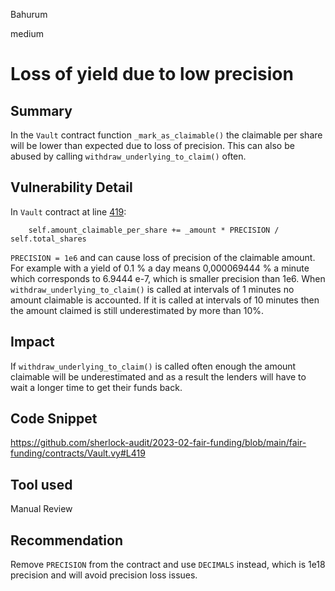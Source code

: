 Bahurum

medium

# Loss of yield due to low precision

## Summary
In the `Vault` contract function `_mark_as_claimable()` the claimable per share will be lower than expected due to loss of precision. This can also be abused by calling `withdraw_underlying_to_claim()` often.

## Vulnerability Detail
In `Vault` contract at line [419](https://github.com/sherlock-audit/2023-02-fair-funding/blob/main/fair-funding/contracts/Vault.vy#L419):

```vyper
    self.amount_claimable_per_share += _amount * PRECISION / self.total_shares 
```
`PRECISION = 1e6` and can cause loss of precision of the claimable amount. For example with a yield of 0.1 % a day means 0,000069444 % a minute which corresponds to 6.9444 e-7, which is smaller precision than 1e6. When `withdraw_underlying_to_claim()` is called at intervals of 1 minutes no amount claimable is accounted. If it is called at intervals of 10 minutes then the amount claimed is still underestimated by more than 10%.

## Impact
If `withdraw_underlying_to_claim()` is called often enough the amount claimable will be underestimated and as a result the lenders will have to wait a longer time to get their funds back.

## Code Snippet
https://github.com/sherlock-audit/2023-02-fair-funding/blob/main/fair-funding/contracts/Vault.vy#L419

## Tool used

Manual Review

## Recommendation
Remove `PRECISION` from the contract and use `DECIMALS` instead, which is 1e18 precision and will avoid precision loss issues.